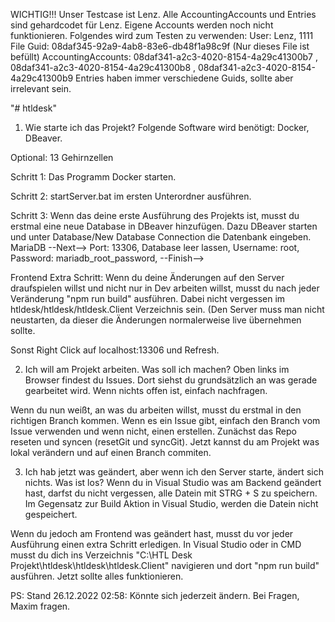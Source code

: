 WICHTIG!!!
Unser Testcase ist Lenz.
Alle AccountingAccounts und Entries sind gehardcodet für Lenz. Eigene Accounts werden noch nicht funktionieren.
Folgendes wird zum Testen zu verwenden:
User: Lenz, 1111
File Guid: 08daf345-92a9-4ab8-83e6-db48f1a98c9f (Nur dieses File ist befüllt)
AccountingAccounts: 08daf341-a2c3-4020-8154-4a29c41300b7 , 08daf341-a2c3-4020-8154-4a29c41300b8 , 08daf341-a2c3-4020-8154-4a29c41300b9
Entries haben immer verschiedene Guids, sollte aber irrelevant sein.

"# htldesk"

1) Wie starte ich das Projekt?
Folgende Software wird benötigt: Docker, DBeaver.

Optional: 13 Gehirnzellen

Schritt 1: Das Programm Docker starten.

Schritt 2: startServer.bat im ersten Unterordner ausführen.

Schritt 3: Wenn das deine erste Ausführung des Projekts ist, musst du erstmal eine neue Database in DBeaver hinzufügen. Dazu DBeaver starten und unter Database/New Database Connection die Datenbank eingeben. MariaDB --Next--> Port: 13306, Database leer lassen, Username: root, Password: mariadb_root_password, --Finish-->

Frontend Extra Schritt: Wenn du deine Änderungen auf den Server draufspielen willst und nicht nur in Dev arbeiten willst, musst du nach jeder Veränderung "npm run build" ausführen. Dabei nicht vergessen im htldesk/htldesk/htldesk.Client Verzeichnis sein. (Den Server muss man nicht neustarten, da dieser die Änderungen normalerweise live übernehmen sollte.

Sonst Right Click auf localhost:13306 und Refresh.

2) Ich will am Projekt arbeiten. Was soll ich machen?
Oben links im Browser findest du Issues. Dort siehst du grundsätzlich an was gerade gearbeitet wird. Wenn nichts offen ist, einfach nachfragen.

Wenn du nun weißt, an was du arbeiten willst, musst du erstmal in den richtigen Branch kommen. Wenn es ein Issue gibt, einfach den Branch vom Issue verwenden und wenn nicht, einen erstellen. Zunächst das Repo reseten und syncen (resetGit und syncGit). Jetzt kannst du am Projekt was lokal verändern und auf einen Branch commiten.

3) Ich hab jetzt was geändert, aber wenn ich den Server starte, ändert sich nichts. Was ist los?
Wenn du in Visual Studio was am Backend geändert hast, darfst du nicht vergessen, alle Datein mit STRG + S zu speichern. Im Gegensatz zur Build Aktion in Visual Studio, werden die Datein nicht gespeichert.

Wenn du jedoch am Frontend was geändert hast, musst du vor jeder Ausführung einen extra Schritt erledigen. In Visual Studio oder in CMD musst du dich ins Verzeichnis "C:\HTL Desk Projekt\htldesk\htldesk\htldesk.Client" navigieren und dort "npm run build" ausführen. Jetzt sollte alles funktionieren.

PS: Stand 26.12.2022 02:58: Könnte sich jederzeit ändern. Bei Fragen, Maxim fragen.

